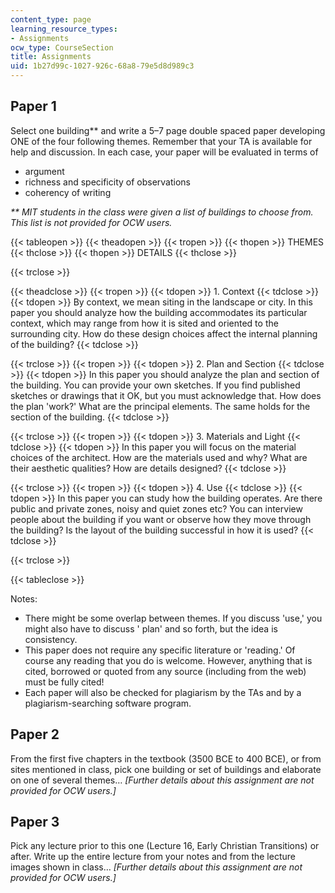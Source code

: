 ```yaml
---
content_type: page
learning_resource_types:
- Assignments
ocw_type: CourseSection
title: Assignments
uid: 1b27d99c-1027-926c-68a8-79e5d8d989c3
---
```


Paper 1
-------

Select one building\*\* and write a 5–7 page double spaced paper developing ONE of the four following themes. Remember that your TA is available for help and discussion. In each case, your paper will be evaluated in terms of

*   argument
*   richness and specificity of observations
*   coherency of writing

_\*\* MIT students in the class were given a list of buildings to choose from. This list is not provided for OCW users._

{{< tableopen >}}
{{< theadopen >}}
{{< tropen >}}
{{< thopen >}}
THEMES
{{< thclose >}}
{{< thopen >}}
DETAILS
{{< thclose >}}

{{< trclose >}}

{{< theadclose >}}
{{< tropen >}}
{{< tdopen >}}
1\. Context
{{< tdclose >}}
{{< tdopen >}}
By context, we mean siting in the landscape or city. In this paper you should analyze how the building accommodates its particular context, which may range from how it is sited and oriented to the surrounding city. How do these design choices affect the internal planning of the building?
{{< tdclose >}}

{{< trclose >}}
{{< tropen >}}
{{< tdopen >}}
2\. Plan and Section
{{< tdclose >}}
{{< tdopen >}}
In this paper you should analyze the plan and section of the building. You can provide your own sketches. If you find published sketches or drawings that it OK, but you must acknowledge that. How does the plan 'work?' What are the principal elements. The same holds for the section of the building.
{{< tdclose >}}

{{< trclose >}}
{{< tropen >}}
{{< tdopen >}}
3\. Materials and Light
{{< tdclose >}}
{{< tdopen >}}
In this paper you will focus on the material choices of the architect. How are the materials used and why? What are their aesthetic qualities? How are details designed?
{{< tdclose >}}

{{< trclose >}}
{{< tropen >}}
{{< tdopen >}}
4\. Use
{{< tdclose >}}
{{< tdopen >}}
In this paper you can study how the building operates. Are there public and private zones, noisy and quiet zones etc? You can interview people about the building if you want or observe how they move through the building? Is the layout of the building successful in how it is used?
{{< tdclose >}}

{{< trclose >}}

{{< tableclose >}}

Notes:

*   There might be some overlap between themes. If you discuss 'use,' you might also have to discuss ' plan' and so forth, but the idea is consistency.
*   This paper does not require any specific literature or 'reading.' Of course any reading that you do is welcome. However, anything that is cited, borrowed or quoted from any source (including from the web) must be fully cited!
*   Each paper will also be checked for plagiarism by the TAs and by a plagiarism-searching software program.

Paper 2
-------

From the first five chapters in the textbook (3500 BCE to 400 BCE), or from sites mentioned in class, pick one building or set of buildings and elaborate on one of several themes… _\[Further details about this assignment are not provided for OCW users.\]_

Paper 3
-------

Pick any lecture prior to this one (Lecture 16, Early Christian Transitions) or after. Write up the entire lecture from your notes and from the lecture images shown in class… _\[Further details about this assignment are not provided for OCW users.\]_